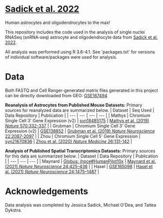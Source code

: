 # [Sadick et al. 2022](https://doi.org/10.1016/j.neuron.2022.03.008)
Human astrocytes and oligodendrocytes to the max!

This repository includes the code used in the analysis of single nuclei RNASeq (snRNA-seq) astrocyte and oligodendrocyte data from [Sadick et al. 2022](https://doi.org/10.1016/j.neuron.2022.03.008).

All analysis was performed using R 3.6-4.1. See 'packages.txt' for versions of individual software/packages were used for analysis.

# Data
Both FASTQ and Cell Ranger-generated matrix files generated in this project can be directly downloaded from GEO: [GSE167494](https://www.ncbi.nlm.nih.gov/geo/query/acc.cgi?acc=GSE167494)

**Reanalysis of Astrocytes from Published Mouse Datasets:**
Primary sources for reanalyzed data are summarized below.
| Dataset | Seq Used | Data Repository | Publication |
| --- | --- | --- | --- |
| Mathys | Chromium Single Cell 3' Gene Expression (v2) | [syn18485175](https://www.synapse.org/#!Synapse:syn18485175) | [Mathys et al. (2019) *Nature* 570:332-337](https://pubmed.ncbi.nlm.nih.gov/31042697/) |
| Grubman | Chromium Single Cell 3' Gene Expression (v2) | [GSE138852](https://www.ncbi.nlm.nih.gov/geo/query/acc.cgi?acc=GSE138852) | [Grubman et al. (2019) *Nature Neuroscience* 22:2087-2097](https://pubmed.ncbi.nlm.nih.gov/31768052/) |
| Zhou | Chromium Single Cell 5' Gene Expression | [syn21670836](https://www.synapse.org/#!Synapse:syn21670836) | [Zhou et al. (2020) *Nature Medicine* 26:131-142](https://pubmed.ncbi.nlm.nih.gov/31932797/) |

**Analysis of Published Spatial Transcriptomics Datasets:**
Primary sources for this data are summarized below.
| Dataset | Data Repository | Publication |
| --- | --- | --- |
| Maynard | [Globus: jhpce#HumanPilot10x](http://research.libd.org/globus/jhpce_HumanPilot10x/index.html) | [Maynard et al. (2021) *Nature Neuroscience* 24:425–436](https://doi.org/10.1038/s41593-020-00787-0) |
| Hasel | [GSE165098](https://www.ncbi.nlm.nih.gov/geo/query/acc.cgi?acc=GSE165098) | [Hasel et al. (2021) *Nature Neuroscience* 24:1475–1487](https://doi.org/10.1038/s41593-021-00905-6) |

# Acknowledgements
Data analysis was completed by Jessica Sadick, Michael O'Dea, and Taitea Dykstra.
